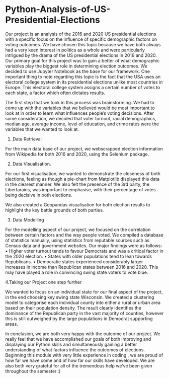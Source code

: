 # Python-Analysis-of-US-Presidential-Elections
Our project is an analysis of the 2016 and 2020 US presidential elections with a specific focus on the influence of specific demographic factors on voting outcomes. We have chosen this topic because we have both always had a very keen interest in politics as a whole and were particularly intrigued by the drama of the US presidential elections in 2016 and 2020. Our primary goal for this project was to gain a better of what demographic variables play the biggest role in determining election outcomes. We decided to use Jupyter Notebook as the base for our framework. 
One important thing to note regarding this topic is the fact that the USA uses an electoral college system in its presidential elections unlike most countries in Europe. This electoral college system assigns a certain number of votes to each state, a factor which often dictates results. 

The first step that we took in this process was brainstorming. We had to come up with the variables that we believed would be most important to look at in order to learn what influences people’s voting decisions. After some consideration, we decided that voter turnout, racial demographics, median age, average income, level of education, and crime rates were the variables that we wanted to look at. 

1. Data Retrieval

For the main data base of our project, we webscrapped election information from Wikipedia for both 2016 and 2020, using the Selenium package. 

2. Data Visualisation. 

For our first visualisation, we wanted to demonstrate the closeness of both elections, feeling as though a pie-chart from Matplotlib displayed this data in the clearest manner. We also felt the presence of the 3rd party, the Libertarains, was important to emphasise, with their percentage of votes being decisive in both elections. 

We also created a Geopandas visualisation for both election results to highlight the key battle grounds of both parties. 

3. Data Modelling 

For the modelling aspect of our project, we focused on the correlation between certain factors and the way people voted. We compiled a database of statistics manually, using statistics from reputable sources such as Census data and government websites. 
Our major findings were as follows: 
•	Higher voter turnout tends to favour Democrats and was a critical factor in the 2020 election. 
•	States with older populations tend to lean towards Republicans. 
•	Democratic states experienced considerably larger increases in income than Republican states between 2016 and 2020. This may have played a role in convincing swing state voters to vote blue. 

4.Taking our Project one step further

We wanted to focus on an individual state for our final aspect of the project, in the end choosing key swing state Wisconsin. We created a clustering model to categorise each individual county into either a rural or urban area based on their population density. The result clearly identifies the dominance of the Republican party in the vast majority of counties,  however this is still outweighed by the large populations in Democrat supporting areas.

In conclusion, we are both very happy with the outcome of our project. We really feel that we have accomplished our goals of both improving and displaying our Python skills and simultaneously gaining a better understanding of what factors influence the outcomes of elections. Beginning this module with very little experience in coding , we are proud of how far we have come and of how far our skills have developed. We are also both very grateful for all of the tremendous help we’ve been given throughout the semester :) 
